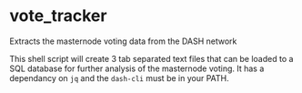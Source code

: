 # vote_tracker
Extracts the masternode voting data from the DASH network


This shell script will create 3 tab separated text files that can be loaded to a SQL database for further analysis of the masternode voting.  It has a dependancy on `jq` and the `dash-cli` must be in your PATH.

